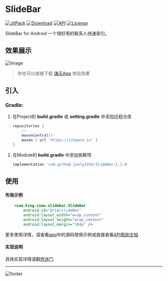 # SlideBar

[![JitPack](https://img.shields.io/jitpack/v/github/jenly1314/SlideBar?logo=jitpack)](https://jitpack.io/#jenly1314/SlideBar)
[![Download](https://img.shields.io/badge/download-APK-brightgreen?logo=github)](https://raw.githubusercontent.com/jenly1314/SlideBar/master/app/app-release.apk)
[![API](https://img.shields.io/badge/API-9%2B-brightgreen?logo=android)](https://developer.android.com/guide/topics/manifest/uses-sdk-element#ApiLevels)
[![License](https://img.shields.io/github/license/jenly1314/SlideBar?logo=open-source-initiative)](https://opensource.org/licenses/apache-2-0)


SlideBar for Android 一个很好用的联系人快速索引。

## 效果展示
![Image](GIF.gif)

> 你也可以直接下载 [演示App](https://raw.githubusercontent.com/jenly1314/SlideBar/master/app/app-release.apk) 体验效果

## 引入

### Gradle:

1. 在Project的 **build.gradle** 或 **setting.gradle** 中添加远程仓库

    ```gradle
    repositories {
        //...
        mavenCentral()
        maven { url 'https://jitpack.io' }
    }
    ```

2. 在Module的 **build.gradle** 中添加依赖项

    ```gradle
    implementation 'com.github.jenly1314:SlideBar:1.1.0'
    ```
    
## 使用

#### 布局示例
```xml
    <com.king.view.slidebar.SlideBar
        android:id="@+id/slideBar"
        android:layout_width="wrap_content"
        android:layout_height="wrap_content"
        android:layout_margin="10dp" />
```

更多使用详情，请查看[app](app)中的源码使用示例或直接查看[API帮助文档](https://jitpack.io/com/github/jenly1314/SlideBar/latest/javadoc/)

#### 实现说明
具体实现详情请戳[传送门](http://blog.csdn.net/jenly121/article/details/48466641)

---

![footer](https://jenly1314.github.io/page/footer.svg)


